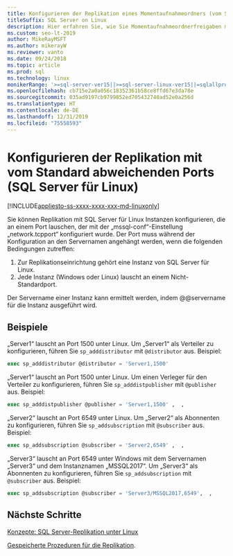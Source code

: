 ```yaml
---
title: Konfigurieren der Replikation eines Momentaufnahmeordners (vom Standard abweichende Ports)
titleSuffix: SQL Server on Linux
description: Hier erfahren Sie, wie Sie Momentaufnahmeordnerfreigaben mit vom Standard abweichenden Ports für die SQL Server-Replikation unter Linux konfigurieren.
ms.custom: seo-lt-2019
author: MikeRayMSFT
ms.author: mikerayW
ms.reviewer: vanto
ms.date: 09/24/2018
ms.topic: article
ms.prod: sql
ms.technology: linux
monikerRange: '>=sql-server-ver15||>=sql-server-linux-ver15||=sqlallproducts-allversions'
ms.openlocfilehash: cb715e2a0a056c18352361b58ce8ffd67e3da78e
ms.sourcegitcommit: 035ad9197cb9799852ed705432740ad52e0a256d
ms.translationtype: HT
ms.contentlocale: de-DE
ms.lasthandoff: 12/31/2019
ms.locfileid: "75558593"
---
```

# <a name="configure-replication-with-non-default-ports-sql-server-linux"></a>Konfigurieren der Replikation mit vom Standard abweichenden Ports (SQL Server für Linux)

[!INCLUDE[appliesto-ss-xxxx-xxxx-xxx-md-linuxonly](../includes/appliesto-ss-xxxx-xxxx-xxx-md-linuxonly.md)]

Sie können Replikation mit SQL Server für Linux Instanzen konfigurieren, die an einem Port lauschen, der mit der „mssql-conf“-Einstellung „network.tcpport“ konfiguriert wurde. Der Port muss während der Konfiguration an den Servernamen angehängt werden, wenn die folgenden Bedingungen zutreffen:

1. Zur Replikationseinrichtung gehört eine Instanz von SQL Server für Linux.
2. Jede Instanz (Windows oder Linux) lauscht an einem Nicht-Standardport. 

Der Servername einer Instanz kann ermittelt werden, indem @@servername für die Instanz ausgeführt wird.

## <a name="examples"></a>Beispiele

„Server1“ lauscht an Port 1500 unter Linux. Um „Server1“ als Verteiler zu konfigurieren, führen Sie `sp_adddistributor` mit `@distributor` aus. Beispiel: 

```sql
exec sp_adddistributor @distributor = 'Server1,1500'
```

„Server1“ lauscht an Port 1500 unter Linux. Um einen Verleger für den Verteiler zu konfigurieren, führen Sie `sp_adddistpublisher` mit `@publisher` aus. Beispiel:

```sql
exec sp_adddistpublisher @publisher = 'Server1,1500' ,  ,  
```

„Server2“ lauscht an Port 6549 unter Linux. Um „Server2“ als Abonnenten zu konfigurieren, führen Sie `sp_addsubscription` mit `@subscriber` aus. Beispiel:

```sql
exec sp_addsubscription @subscriber = 'Server2,6549' ,  ,  
```

„Server3“ lauscht an Port 6549 unter Windows mit dem Servernamen „Server3“ und dem Instanznamen „MSSQL2017“. Um „Server3“ als Abonnenten zu konfigurieren, führen Sie `sp_addsubscription` mit `@subscriber` aus. Beispiel:

```sql
exec sp_addsubscription @subscriber = 'Server3/MSSQL2017,6549',  ,  
```

## <a name="next-steps"></a>Nächste Schritte

[Konzepte: SQL Server-Replikation unter Linux](sql-server-linux-replication.md)

[Gespeicherte Prozeduren für die Replikation](../relational-databases/system-stored-procedures/replication-stored-procedures-transact-sql.md).


